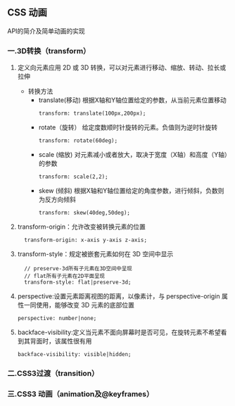 ## CSS 动画

  API的简介及简单动画的实现

### 一.3D转换（transform）
1. 定义向元素应用 2D 或 3D 转换，可以对元素进行移动、缩放、转动、拉长或拉伸
    - 转换方法 
      - translate(移动) 根据X轴和Y轴位置给定的参数，从当前元素位置移动
        ```
        transform: translate(100px,200px);
        ```
      - rotate（旋转） 给定度数顺时针旋转的元素。负值则为逆时针旋转
        ```
        transform: rotate(60deg);
        ```
      - scale (缩放) 对元素减小或者放大，取决于宽度（X轴）和高度（Y轴）的参数
        ```
        transform: scale(2,2);
        ```
      - skew (倾斜) 根据X轴和Y轴位置给定的角度参数，进行倾斜，负数则为反方向倾斜
        ```
        transform: skew(40deg,50deg);
        ```

2. transform-origin：允许改变被转换元素的位置
      ```
        transform-origin: x-axis y-axis z-axis;
      ```

3. transform-style：规定被嵌套元素如何在 3D 空间中显示
      ```
        // preserve-3d所有子元素在3D空间中呈现
        // flat所有子元素在2D平面呈现
        transform-style: flat|preserve-3d;
      ```

4. perspective:设置元素距离视图的距离，以像素计，与 perspective-origin 属性一同使用，能够改变 3D 元素的底部位置
      ```
      perspective: number|none;
      ``` 

5. backface-visibility:定义当元素不面向屏幕时是否可见，在旋转元素不希望看到其背面时，该属性很有用
      ```
      backface-visibility: visible|hidden;
      ```
      
### 二.CSS3过渡（transition）
### 三.CSS3 动画（animation及@keyframes）

  